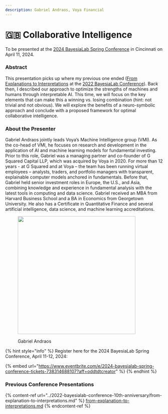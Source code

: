 ```yaml
---
description: Gabriel Andraos, Voya Financial
---
```


# 🇬🇧 Collaborative Intelligence

To be presented at the [2024 BayesiaLab Spring Conference](./) in Cincinnati on April 11, 2024.

### Abstract

This presentation picks up where my previous one ended ([From Explanations to Interpretations](../2022-bayesialab-conference-10th-anniversary/from-explanation-to-interpretations.md) at the [2022 BayesiaLab Conference](../2022-bayesialab-conference-10th-anniversary/)). Back then, I described our approach to optimize the strengths of machines and humans through interpretable AI. This time, we will focus on the key elements that can make this a winning vs. losing combination (hint: not trivial and not obvious). We will explore the benefits of a neuro-symbolic approach and conclude with a proposed framework for optimal collaborative intelligence.

### About the Presenter

Gabriel Andraos jointly leads Voya’s Machine Intelligence group (VMI). As the co-head of VMI, he focuses on research and development in the application of AI and machine learning models for fundamental investing. Prior to this role, Gabriel was a managing partner and co-founder of G Squared Capital LLP, which was acquired by Voya in 2020. For more than 12 years - at G Squared and at Voya – the team has been running virtual employees – analysts, traders, and portfolio managers with transparent, explainable computer models anchored in fundamentals. Before that, Gabriel held senior investment roles in Europe, the U.S., and Asia, combining knowledge and experience in fundamental analysis with the latest tools in computing and data science. Gabriel received an MBA from Harvard Business School and a BA in Economics from Georgetown University. He also has a Certificate in Quantitative Finance and several artificial intelligence, data science, and machine learning accreditations.

<figure><img src="https://res.cloudinary.com/dvr3obmlj/image/upload/v1710874017/Gabriel-Andraos_lqzuwq.webp" alt="" width="375"><figcaption><p>Gabriel Andraos</p></figcaption></figure>

{% hint style="info" %}
Register here for the 2024 BayesiaLab Spring Conference, April 11-12, 2024:

{% embed url="https://www.eventbrite.com/e/2024-bayesialab-spring-conference-tickets-738314688107?aff=oddtdtcreator" %}
{% endhint %}

### Previous Conference Presentations

{% content-ref url="../2022-bayesialab-conference-10th-anniversary/from-explanation-to-interpretations.md" %}
[from-explanation-to-interpretations.md](../2022-bayesialab-conference-10th-anniversary/from-explanation-to-interpretations.md)
{% endcontent-ref %}
